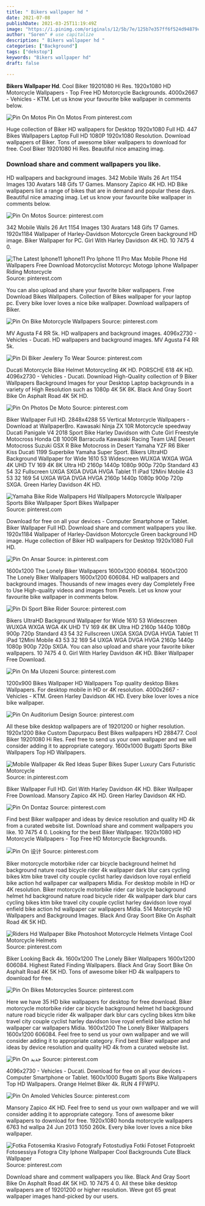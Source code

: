 ```yaml
---
title: " Bikers wallpaper hd "
date: 2021-07-08
publishDate: 2021-03-25T11:19:49Z
image: "https://i.pinimg.com/originals/12/5b/7e/125b7e357ff6f524d94879c04c3bbf65.jpg"
author: "Soren" # use capitalize
description: " Bikers wallpaper hd "
categories: ["Background"]
tags: ["dekstop"]
keywords: "Bikers wallpaper hd"
draft: false

---
```



**Bikers Wallpaper Hd**. Cool Biker 19201080 Hi Res. 1920x1080 HD Motorcycle Wallpapers - Top Free HD Motorcycle Backgrounds. 4000x2667 - Vehicles - KTM. Let us know your favourite bike wallpaper in comments below.

![Pin On Motos](https://i.pinimg.com/originals/cc/16/87/cc16877387eee5d1a3aaf35e8ce98096.jpg "Pin On Motos")
Pin On Motos From pinterest.com


Huge collection of Biker HD wallpapers for Desktop 1920x1080 Full HD. 447 Bikes Wallpapers Laptop Full HD 1080P 1920x1080 Resolution. Download wallpapers of Biker. Tons of awesome biker wallpapers to download for free. Cool Biker 19201080 Hi Res. Beautiful nice amazing imag.

### Download share and comment wallpapers you like.

HD wallpapers and background images. 342 Mobile Walls 26 Art 1154 Images 130 Avatars 148 Gifs 17 Games. Mansory Zapico 4K HD. HD Bike wallpapers list a range of bikes that are in demand and popular these days. Beautiful nice amazing imag. Let us know your favourite bike wallpaper in comments below.


![Pin On Motos](https://i.pinimg.com/originals/cc/16/87/cc16877387eee5d1a3aaf35e8ce98096.jpg "Pin On Motos")
Source: pinterest.com

342 Mobile Walls 26 Art 1154 Images 130 Avatars 148 Gifs 17 Games. 1920x1184 Wallpaper of Harley-Davidson Motorcycle Green background HD image. Biker Wallpaper for PC. Girl With Harley Davidson 4K HD. 10 7475 4 0.

![The Latest Iphone11 Iphone11 Pro Iphone 11 Pro Max Mobile Phone Hd Wallpapers Free Download Motorcyclist Motorcyc Motogp Iphone Wallpaper Riding Motorcycle](https://i.pinimg.com/originals/2e/91/3a/2e913a2072ea6805e2e0f3550b36c015.png "The Latest Iphone11 Iphone11 Pro Iphone 11 Pro Max Mobile Phone Hd Wallpapers Free Download Motorcyclist Motorcyc Motogp Iphone Wallpaper Riding Motorcycle")
Source: pinterest.com

You can also upload and share your favorite biker wallpapers. Free Download Bikes Wallpapers. Collection of Bikes wallpaper for your laptop pc. Every bike lover loves a nice bike wallpaper. Download wallpapers of Biker.

![Pin On Bike Motorcycle Wallpapers](https://i.pinimg.com/originals/7e/f0/d7/7ef0d7985f7b547744c9d3808b776a5c.jpg "Pin On Bike Motorcycle Wallpapers")
Source: pinterest.com

MV Agusta F4 RR 5k. HD wallpapers and background images. 4096x2730 - Vehicles - Ducati. HD wallpapers and background images. MV Agusta F4 RR 5k.

![Pin Di Biker Jewlery To Wear](https://i.pinimg.com/originals/68/81/94/6881941cb4cedfd52a157295c7360254.jpg "Pin Di Biker Jewlery To Wear")
Source: pinterest.com

Ducati Motorcycle Bike Helmet Motorcycling 4K HD. PORSCHE 618 4K HD. 4096x2730 - Vehicles - Ducati. Download High-Quality collection of 9 Biker Wallpapers Background Images for your Desktop Laptop backgrounds in a variety of High Resolution such as 1080p 4K 5K 8K. Black And Gray Soort Bike On Asphalt Road 4K 5K HD.

![Pin On Photos De Moto](https://i.pinimg.com/originals/80/d5/e0/80d5e026d87c3c894c7697e655064a44.jpg "Pin On Photos De Moto")
Source: pinterest.com

Biker Wallpaper Full HD. 2848x4288 55 Vertical Motorcycle Wallpapers - Download at WallpaperBro. Kawasaki Ninja ZX 10R Motorcycle speedway Ducati Panigale V4 2018 Sport Bike Harley Davidson with Cute Girl Freestyle Motocross Honda CB 1000R Barracuda Kawasaki Racing Team UAE Desert Motocross Suzuki GSX R Bike Motocross in Desert Yamaha YZF R6 Biker Kiss Ducati 1199 Superbike Yamaha Super Sport. Bikers UltraHD Background Wallpaper for Wide 1610 53 Widescreen WUXGA WXGA WGA 4K UHD TV 169 4K 8K Ultra HD 2160p 1440p 1080p 900p 720p Standard 43 54 32 Fullscreen UXGA SXGA DVGA HVGA Tablet 11 iPad 12Mini Mobile 43 53 32 169 54 UXGA WGA DVGA HVGA 2160p 1440p 1080p 900p 720p SXGA. Green Harley Davidson 4K HD.

![Yamaha Bike Ride Wallpapers Hd Wallpapers Motorcycle Wallpaper Sports Bike Wallpaper Sport Bikes Wallpaper](https://i.pinimg.com/originals/b9/91/e7/b991e7cf1c7a5eceeb7bb61e417fe9ca.jpg "Yamaha Bike Ride Wallpapers Hd Wallpapers Motorcycle Wallpaper Sports Bike Wallpaper Sport Bikes Wallpaper")
Source: pinterest.com

Download for free on all your devices - Computer Smartphone or Tablet. Biker Wallpaper Full HD. Download share and comment wallpapers you like. 1920x1184 Wallpaper of Harley-Davidson Motorcycle Green background HD image. Huge collection of Biker HD wallpapers for Desktop 1920x1080 Full HD.

![Pin On Ansar](https://i.pinimg.com/474x/84/86/76/848676e2f596bb2d696b8fbd9f96609c.jpg "Pin On Ansar")
Source: in.pinterest.com

1600x1200 The Lonely Biker Wallpapers 1600x1200 606084. 1600x1200 The Lonely Biker Wallpapers 1600x1200 606084. HD wallpapers and background images. Thousands of new images every day Completely Free to Use High-quality videos and images from Pexels. Let us know your favourite bike wallpaper in comments below.

![Pin Di Sport Bike Rider](https://i.pinimg.com/originals/59/7d/5f/597d5f54416974c22204187c91c310da.png "Pin Di Sport Bike Rider")
Source: pinterest.com

Bikers UltraHD Background Wallpaper for Wide 1610 53 Widescreen WUXGA WXGA WGA 4K UHD TV 169 4K 8K Ultra HD 2160p 1440p 1080p 900p 720p Standard 43 54 32 Fullscreen UXGA SXGA DVGA HVGA Tablet 11 iPad 12Mini Mobile 43 53 32 169 54 UXGA WGA DVGA HVGA 2160p 1440p 1080p 900p 720p SXGA. You can also upload and share your favorite biker wallpapers. 10 7475 4 0. Girl With Harley Davidson 4K HD. Biker Wallpaper Free Download.

![Pin On Ma Ulozeni](https://i.pinimg.com/originals/b4/a7/0e/b4a70ecc606f4e7ee34d1f0d12be13b4.jpg "Pin On Ma Ulozeni")
Source: pinterest.com

1200x900 Bikes Wallpaper HD Wallpapers Top quality desktop Bikes Wallpapers. For desktop mobile in HD or 4K resolution. 4000x2667 - Vehicles - KTM. Green Harley Davidson 4K HD. Every bike lover loves a nice bike wallpaper.

![Pin On Auditorium Design](https://i.pinimg.com/originals/ef/3c/7f/ef3c7f1569c3a6f7e294218608b73d37.jpg "Pin On Auditorium Design")
Source: pinterest.com

All these bike desktop wallpapers are of 19201200 or higher resolution. 1920x1200 Bike Custom Dapurpacu Best Bikes wallpapers HD 288477. Cool Biker 19201080 Hi Res. Feel free to send us your own wallpaper and we will consider adding it to appropriate category. 1600x1000 Bugatti Sports Bike Wallpapers Top HD Wallpapers.

![Mobile Wallpaper 4k Red Ideas Super Bikes Super Luxury Cars Futuristic Motorcycle](https://i.pinimg.com/originals/9e/12/89/9e12894e2a68ddf7fc972350c3b74d59.jpg "Mobile Wallpaper 4k Red Ideas Super Bikes Super Luxury Cars Futuristic Motorcycle")
Source: in.pinterest.com

Biker Wallpaper Full HD. Girl With Harley Davidson 4K HD. Biker Wallpaper Free Download. Mansory Zapico 4K HD. Green Harley Davidson 4K HD.

![Pin On Dontaz](https://i.pinimg.com/736x/3f/d5/6d/3fd56db8eb86488b6a59bd9e96a6cff0.jpg "Pin On Dontaz")
Source: pinterest.com

Find best Biker wallpaper and ideas by device resolution and quality HD 4k from a curated website list. Download share and comment wallpapers you like. 10 7475 4 0. Looking for the best Biker Wallpaper. 1920x1080 HD Motorcycle Wallpapers - Top Free HD Motorcycle Backgrounds.

![Pin On 设计](https://i.pinimg.com/originals/42/c0/40/42c040ff35539ac0c00871b2199c16ad.png "Pin On 设计")
Source: pinterest.com

Biker motorcycle motorbike rider car bicycle background helmet hd background nature road bicycle rider 4k wallpaper dark blur cars cycling bikes ktm bike travel city couple cyclist harley davidson love royal enfield bike action hd wallpaper car wallpapers Mídia. For desktop mobile in HD or 4K resolution. Biker motorcycle motorbike rider car bicycle background helmet hd background nature road bicycle rider 4k wallpaper dark blur cars cycling bikes ktm bike travel city couple cyclist harley davidson love royal enfield bike action hd wallpaper car wallpapers Mídia. 514 Motorcycle HD Wallpapers and Background Images. Black And Gray Soort Bike On Asphalt Road 4K 5K HD.

![Riders Hd Wallpaper Bike Photoshoot Motorcycle Helmets Vintage Cool Motorcycle Helmets](https://i.pinimg.com/736x/a2/65/d2/a265d2a0c52459e9b4dc741a8285c270.jpg "Riders Hd Wallpaper Bike Photoshoot Motorcycle Helmets Vintage Cool Motorcycle Helmets")
Source: pinterest.com

Biker Looking Back 4k. 1600x1200 The Lonely Biker Wallpapers 1600x1200 606084. Highest Rated Finding Wallpapers. Black And Gray Soort Bike On Asphalt Road 4K 5K HD. Tons of awesome biker HD 4k wallpapers to download for free.

![Pin On Bikes Motorcycles](https://i.pinimg.com/originals/e6/70/55/e67055626cfeac3f8dcd81feef22a831.jpg "Pin On Bikes Motorcycles")
Source: pinterest.com

Here we have 35 HD bike wallpapers for desktop for free download. Biker motorcycle motorbike rider car bicycle background helmet hd background nature road bicycle rider 4k wallpaper dark blur cars cycling bikes ktm bike travel city couple cyclist harley davidson love royal enfield bike action hd wallpaper car wallpapers Mídia. 1600x1200 The Lonely Biker Wallpapers 1600x1200 606084. Feel free to send us your own wallpaper and we will consider adding it to appropriate category. Find best Biker wallpaper and ideas by device resolution and quality HD 4k from a curated website list.

![Pin On جديد](https://i.pinimg.com/originals/dc/b1/51/dcb151077c1c09c91093533eb4a5037b.jpg "Pin On جديد")
Source: pinterest.com

4096x2730 - Vehicles - Ducati. Download for free on all your devices - Computer Smartphone or Tablet. 1600x1000 Bugatti Sports Bike Wallpapers Top HD Wallpapers. Orange Helmet Biker 4k. RUN 4 FFWPU.

![Pin On Amoled Vehicles](https://i.pinimg.com/originals/d6/7a/4b/d67a4b898da7a4d102918083c4c15ff1.jpg "Pin On Amoled Vehicles")
Source: pinterest.com

Mansory Zapico 4K HD. Feel free to send us your own wallpaper and we will consider adding it to appropriate category. Tons of awesome biker wallpapers to download for free. 1920x1080 honda motorcycle wallpapers 6763 hd wallpa 24 Jun 2013 1050 260k. Every bike lover loves a nice bike wallpaper.

![Fotka Fotosemka Krasivo Fotografy Fotostudiya Fotki Fotoset Fotoproekt Fotosessiya Fotogra City Iphone Wallpaper Cool Backgrounds Cute Black Wallpaper](https://i.pinimg.com/originals/12/5b/7e/125b7e357ff6f524d94879c04c3bbf65.jpg "Fotka Fotosemka Krasivo Fotografy Fotostudiya Fotki Fotoset Fotoproekt Fotosessiya Fotogra City Iphone Wallpaper Cool Backgrounds Cute Black Wallpaper")
Source: pinterest.com

Download share and comment wallpapers you like. Black And Gray Soort Bike On Asphalt Road 4K 5K HD. 10 7475 4 0. All these bike desktop wallpapers are of 19201200 or higher resolution. Weve got 65 great wallpaper images hand-picked by our users.

